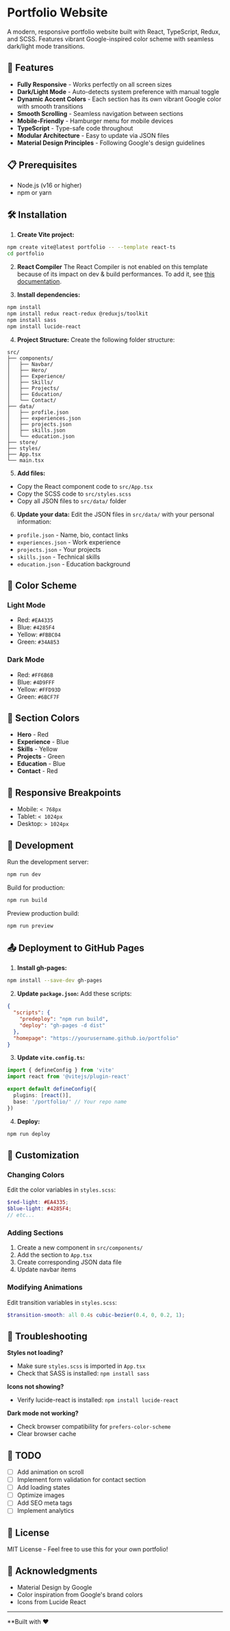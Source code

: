 # Portfolio Website

A modern, responsive portfolio website built with React, TypeScript, Redux, and SCSS. Features vibrant Google-inspired color scheme with seamless dark/light mode transitions.

## 🚀 Features

- **Fully Responsive** - Works perfectly on all screen sizes
- **Dark/Light Mode** - Auto-detects system preference with manual toggle
- **Dynamic Accent Colors** - Each section has its own vibrant Google color with smooth transitions
- **Smooth Scrolling** - Seamless navigation between sections
- **Mobile-Friendly** - Hamburger menu for mobile devices
- **TypeScript** - Type-safe code throughout
- **Modular Architecture** - Easy to update via JSON files
- **Material Design Principles** - Following Google's design guidelines

## 📋 Prerequisites

- Node.js (v16 or higher)
- npm or yarn

## 🛠️ Installation

1. **Create Vite project:**
```bash
npm create vite@latest portfolio -- --template react-ts
cd portfolio
```
2. **React Compiler**
  The React Compiler is not enabled on this template because of its impact on dev & build performances. To add it, see [this documentation](https://react.dev/learn/react-compiler/installation).

3. **Install dependencies:**
```bash
npm install
npm install redux react-redux @reduxjs/toolkit
npm install sass
npm install lucide-react
```

4. **Project Structure:**
Create the following folder structure:
```
src/
├── components/
│   ├── Navbar/
│   ├── Hero/
│   ├── Experience/
│   ├── Skills/
│   ├── Projects/
│   ├── Education/
│   └── Contact/
├── data/
│   ├── profile.json
│   ├── experiences.json
│   ├── projects.json
│   ├── skills.json
│   └── education.json
├── store/
├── styles/
├── App.tsx
└── main.tsx
```

5. **Add files:**
- Copy the React component code to `src/App.tsx`
- Copy the SCSS code to `src/styles.scss`
- Copy all JSON files to `src/data/` folder

6. **Update your data:**
Edit the JSON files in `src/data/` with your personal information:
- `profile.json` - Name, bio, contact links
- `experiences.json` - Work experience
- `projects.json` - Your projects
- `skills.json` - Technical skills
- `education.json` - Education background

## 🎨 Color Scheme

### Light Mode
- Red: `#EA4335`
- Blue: `#4285F4`
- Yellow: `#FBBC04`
- Green: `#34A853`

### Dark Mode
- Red: `#FF6B6B`
- Blue: `#4D9FFF`
- Yellow: `#FFD93D`
- Green: `#6BCF7F`

## 🎯 Section Colors

- **Hero** - Red
- **Experience** - Blue
- **Skills** - Yellow
- **Projects** - Green
- **Education** - Blue
- **Contact** - Red

## 📱 Responsive Breakpoints

- Mobile: `< 768px`
- Tablet: `< 1024px`
- Desktop: `> 1024px`

## 🚀 Development

Run the development server:
```bash
npm run dev
```

Build for production:
```bash
npm run build
```

Preview production build:
```bash
npm run preview
```

## 📤 Deployment to GitHub Pages

1. **Install gh-pages:**
```bash
npm install --save-dev gh-pages
```

2. **Update `package.json`:**
Add these scripts:
```json
{
  "scripts": {
    "predeploy": "npm run build",
    "deploy": "gh-pages -d dist"
  },
  "homepage": "https://yourusername.github.io/portfolio"
}
```

3. **Update `vite.config.ts`:**
```typescript
import { defineConfig } from 'vite'
import react from '@vitejs/plugin-react'

export default defineConfig({
  plugins: [react()],
  base: '/portfolio/' // Your repo name
})
```

4. **Deploy:**
```bash
npm run deploy
```

## 🎨 Customization

### Changing Colors
Edit the color variables in `styles.scss`:
```scss
$red-light: #EA4335;
$blue-light: #4285F4;
// etc...
```

### Adding Sections
1. Create a new component in `src/components/`
2. Add the section to `App.tsx`
3. Create corresponding JSON data file
4. Update navbar items

### Modifying Animations
Edit transition variables in `styles.scss`:
```scss
$transition-smooth: all 0.4s cubic-bezier(0.4, 0, 0.2, 1);
```

## 🔧 Troubleshooting

**Styles not loading?**
- Make sure `styles.scss` is imported in `App.tsx`
- Check that SASS is installed: `npm install sass`

**Icons not showing?**
- Verify lucide-react is installed: `npm install lucide-react`

**Dark mode not working?**
- Check browser compatibility for `prefers-color-scheme`
- Clear browser cache

## 📝 TODO

- [ ] Add animation on scroll
- [ ] Implement form validation for contact section
- [ ] Add loading states
- [ ] Optimize images
- [ ] Add SEO meta tags
- [ ] Implement analytics

## 📄 License

MIT License - Feel free to use this for your own portfolio!

## 🙏 Acknowledgments

- Material Design by Google
- Color inspiration from Google's brand colors
- Icons from Lucide React

---

**Built with ❤️